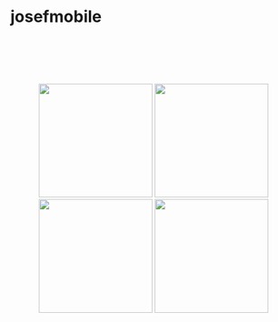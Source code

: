 # josefmobile
<br />
<br />
<br />
<br />
<p align="center">
<img src="https://github.com/josefdeutsch/
josefmobile/app/src/main/res/img/josefdeutsch/app/src/main/res/img/login.gif" width="200"/>
<img src="https://github.com/josefdeutsch/josef/blob/master/app/src/main/res/img/updown.gif" width="200"/>
<img src="https://github.com/josefdeutsch/josef/blob/master/app/src/main/res/img/rightleft.gif" width="200"/>
<img src="https://github.com/josefdeutsch/josef/blob/master/app/src/main/res/img/confirmselect.gif" width="200"/>
</p>

<br />
<br />
<br />
<br />
